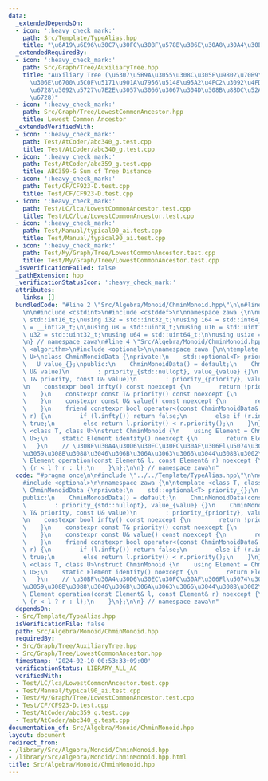 ```yaml
---
data:
  _extendedDependsOn:
  - icon: ':heavy_check_mark:'
    path: Src/Template/TypeAlias.hpp
    title: "\u6A19\u6E96\u30C7\u30FC\u30BF\u578B\u306E\u30A8\u30A4\u30EA\u30A2\u30B9"
  _extendedRequiredBy:
  - icon: ':heavy_check_mark:'
    path: Src/Graph/Tree/AuxiliaryTree.hpp
    title: "Auxiliary Tree (\u6307\u5B9A\u3055\u308C\u305F\u9802\u70B9\u305F\u3061\
      \u306E\u6700\u5C0F\u5171\u901A\u7956\u5148\u95A2\u4FC2\u3092\u4FDD\u3063\u3066\
      \u6728\u3092\u5727\u7E2E\u3057\u3066\u3067\u304D\u308B\u88DC\u52A9\u7684\u306A\
      \u6728)"
  - icon: ':heavy_check_mark:'
    path: Src/Graph/Tree/LowestCommonAncestor.hpp
    title: Lowest Common Ancestor
  _extendedVerifiedWith:
  - icon: ':heavy_check_mark:'
    path: Test/AtCoder/abc340_g.test.cpp
    title: Test/AtCoder/abc340_g.test.cpp
  - icon: ':heavy_check_mark:'
    path: Test/AtCoder/abc359_g.test.cpp
    title: ABC359-G Sum of Tree Distance
  - icon: ':heavy_check_mark:'
    path: Test/CF/CF923-D.test.cpp
    title: Test/CF/CF923-D.test.cpp
  - icon: ':heavy_check_mark:'
    path: Test/LC/lca/LowestCommonAncestor.test.cpp
    title: Test/LC/lca/LowestCommonAncestor.test.cpp
  - icon: ':heavy_check_mark:'
    path: Test/Manual/typical90_ai.test.cpp
    title: Test/Manual/typical90_ai.test.cpp
  - icon: ':heavy_check_mark:'
    path: Test/My/Graph/Tree/LowestCommonAncestor.test.cpp
    title: Test/My/Graph/Tree/LowestCommonAncestor.test.cpp
  _isVerificationFailed: false
  _pathExtension: hpp
  _verificationStatusIcon: ':heavy_check_mark:'
  attributes:
    links: []
  bundledCode: "#line 2 \"Src/Algebra/Monoid/ChminMonoid.hpp\"\n\n#line 2 \"Src/Template/TypeAlias.hpp\"\
    \n\n#include <cstdint>\n#include <cstddef>\n\nnamespace zawa {\n\nusing i16 =\
    \ std::int16_t;\nusing i32 = std::int32_t;\nusing i64 = std::int64_t;\nusing i128\
    \ = __int128_t;\n\nusing u8 = std::uint8_t;\nusing u16 = std::uint16_t;\nusing\
    \ u32 = std::uint32_t;\nusing u64 = std::uint64_t;\n\nusing usize = std::size_t;\n\
    \n} // namespace zawa\n#line 4 \"Src/Algebra/Monoid/ChminMonoid.hpp\"\n\n#include\
    \ <algorithm>\n#include <optional>\n\nnamespace zawa {\n\ntemplate <class T, class\
    \ U>\nclass ChminMonoidData {\nprivate:\n    std::optional<T> priority_{};\n \
    \   U value_{};\npublic:\n    ChminMonoidData() = default;\n    ChminMonoidData(const\
    \ U& value)\n        : priority_{std::nullopt}, value_{value} {}\n    ChminMonoidData(const\
    \ T& priority, const U& value)\n        : priority_{priority}, value_{value} {}\n\
    \n    constexpr bool infty() const noexcept {\n        return !priority_.has_value();\n\
    \    }\n    constexpr const T& priority() const noexcept {\n        return priority_.value();\n\
    \    }\n    constexpr const U& value() const noexcept {\n        return value_;\n\
    \    }\n    friend constexpr bool operator<(const ChminMonoidData& l, const ChminMonoidData&\
    \ r) {\n        if (l.infty()) return false;\n        else if (r.infty()) return\
    \ true;\n        else return l.priority() < r.priority();\n    }\n};\n\ntemplate\
    \ <class T, class U>\nstruct ChminMonoid {\n    using Element = ChminMonoidData<T,\
    \ U>;\n    static Element identity() noexcept {\n        return Element{};\n \
    \   }\n    // \u30BF\u30A4\u30D6\u30EC\u30FC\u30AF\u306Fl\u5074\u3092\u512A\u5148\
    \u3059\u308B\u3088\u3046\u306B\u306A\u3063\u3066\u3044\u308B\u3002\n    static\
    \ Element operation(const Element& l, const Element& r) noexcept {\n        return\
    \ (r < l ? r : l);\n    }\n};\n\n} // namespace zawa\n"
  code: "#pragma once\n\n#include \"../../Template/TypeAlias.hpp\"\n\n#include <algorithm>\n\
    #include <optional>\n\nnamespace zawa {\n\ntemplate <class T, class U>\nclass\
    \ ChminMonoidData {\nprivate:\n    std::optional<T> priority_{};\n    U value_{};\n\
    public:\n    ChminMonoidData() = default;\n    ChminMonoidData(const U& value)\n\
    \        : priority_{std::nullopt}, value_{value} {}\n    ChminMonoidData(const\
    \ T& priority, const U& value)\n        : priority_{priority}, value_{value} {}\n\
    \n    constexpr bool infty() const noexcept {\n        return !priority_.has_value();\n\
    \    }\n    constexpr const T& priority() const noexcept {\n        return priority_.value();\n\
    \    }\n    constexpr const U& value() const noexcept {\n        return value_;\n\
    \    }\n    friend constexpr bool operator<(const ChminMonoidData& l, const ChminMonoidData&\
    \ r) {\n        if (l.infty()) return false;\n        else if (r.infty()) return\
    \ true;\n        else return l.priority() < r.priority();\n    }\n};\n\ntemplate\
    \ <class T, class U>\nstruct ChminMonoid {\n    using Element = ChminMonoidData<T,\
    \ U>;\n    static Element identity() noexcept {\n        return Element{};\n \
    \   }\n    // \u30BF\u30A4\u30D6\u30EC\u30FC\u30AF\u306Fl\u5074\u3092\u512A\u5148\
    \u3059\u308B\u3088\u3046\u306B\u306A\u3063\u3066\u3044\u308B\u3002\n    static\
    \ Element operation(const Element& l, const Element& r) noexcept {\n        return\
    \ (r < l ? r : l);\n    }\n};\n\n} // namespace zawa\n"
  dependsOn:
  - Src/Template/TypeAlias.hpp
  isVerificationFile: false
  path: Src/Algebra/Monoid/ChminMonoid.hpp
  requiredBy:
  - Src/Graph/Tree/AuxiliaryTree.hpp
  - Src/Graph/Tree/LowestCommonAncestor.hpp
  timestamp: '2024-02-10 00:53:33+09:00'
  verificationStatus: LIBRARY_ALL_AC
  verifiedWith:
  - Test/LC/lca/LowestCommonAncestor.test.cpp
  - Test/Manual/typical90_ai.test.cpp
  - Test/My/Graph/Tree/LowestCommonAncestor.test.cpp
  - Test/CF/CF923-D.test.cpp
  - Test/AtCoder/abc359_g.test.cpp
  - Test/AtCoder/abc340_g.test.cpp
documentation_of: Src/Algebra/Monoid/ChminMonoid.hpp
layout: document
redirect_from:
- /library/Src/Algebra/Monoid/ChminMonoid.hpp
- /library/Src/Algebra/Monoid/ChminMonoid.hpp.html
title: Src/Algebra/Monoid/ChminMonoid.hpp
---
```

